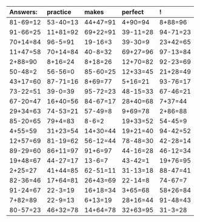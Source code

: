 | Answers: | practice | makes | perfect | ! |
| :--- | :--- | :--- | :--- | :--- |
| 81-69=12 | 53-40=13 | 44+47=91 | 4+90=94 | 8+88=96 | 
| 91-66=25 | 11+81=92 | 69+22=91 | 39-11=28 | 94-71=23 | 
| 70+14=84 | 96-5=91 | 19-16=3 | 39-30=9 | 23+42=65 | 
| 11+47=58 | 70+14=84 | 40-8=32 | 69+27=96 | 97-13=84 | 
| 2+88=90 | 8+16=24 | 8+18=26 | 12+70=82 | 92-23=69 | 
| 50-48=2 | 56-56=0 | 85-60=25 | 12+33=45 | 21+28=49 | 
| 43+17=60 | 87-71=16 | 8+69=77 | 5+16=21 | 93-76=17 | 
| 73-22=51 | 39-0=39 | 95-72=23 | 48-15=33 | 67-46=21 | 
| 67-20=47 | 16+40=56 | 84-67=17 | 28+40=68 | 7+37=44 | 
| 29+34=63 | 74-53=21 | 57-49=8 | 9+69=78 | 2+86=88 | 
| 85-20=65 | 79+4=83 | 8-6=2 | 19+33=52 | 54-45=9 | 
| 4+55=59 | 31+23=54 | 14+30=44 | 19+21=40 | 94-42=52 | 
| 12+57=69 | 81-19=62 | 56-12=44 | 78-48=30 | 42-28=14 | 
| 89-29=60 | 86+11=97 | 91+6=97 | 44-16=28 | 46-12=34 | 
| 19+48=67 | 44-27=17 | 13-6=7 | 43-42=1 | 19+76=95 | 
| 2+25=27 | 41+44=85 | 62-51=11 | 31-13=18 | 88-47=41 | 
| 82-36=46 | 17+64=81 | 26+43=69 | 22-14=8 | 74-67=7 | 
| 91-24=67 | 22-3=19 | 16+18=34 | 3+65=68 | 58+26=84 | 
| 7+82=89 | 22-9=13 | 6+13=19 | 28+16=44 | 91-48=43 | 
| 80-57=23 | 46+32=78 | 14+64=78 | 32+63=95 | 31-3=28 | 
